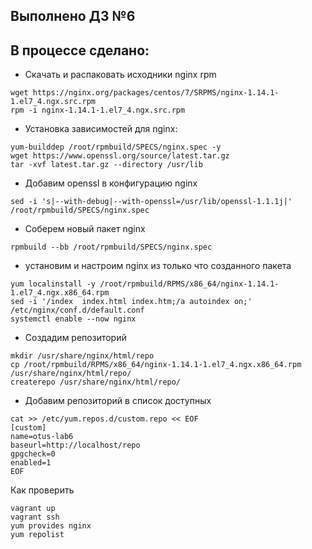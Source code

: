 ## Выполнено ДЗ №6

## В процессе сделано:
  - Скачать и распаковать исходники nginx rpm

  ````
  wget https://nginx.org/packages/centos/7/SRPMS/nginx-1.14.1-1.el7_4.ngx.src.rpm
  rpm -i nginx-1.14.1-1.el7_4.ngx.src.rpm
  ````

  - Установка зависимостей для nginx:

  ````
  yum-builddep /root/rpmbuild/SPECS/nginx.spec -y
wget https://www.openssl.org/source/latest.tar.gz
tar -xvf latest.tar.gz --directory /usr/lib
  ````

  - Добавим openssl в конфигурацию nginx

  ````
sed -i 's|--with-debug|--with-openssl=/usr/lib/openssl-1.1.1j|' /root/rpmbuild/SPECS/nginx.spec
  ````

  - Соберем новый пакет nginx 

  ````
  rpmbuild --bb /root/rpmbuild/SPECS/nginx.spec
  ````

  - установим и настроим nginx из только что созданного пакета

  ````
  yum localinstall -y /root/rpmbuild/RPMS/x86_64/nginx-1.14.1-1.el7_4.ngx.x86_64.rpm
sed -i '/index  index.html index.htm;/a autoindex on;' /etc/nginx/conf.d/default.conf
systemctl enable --now nginx

  ````

  - Создадим репозиторий

  ````
 mkdir /usr/share/nginx/html/repo
cp /root/rpmbuild/RPMS/x86_64/nginx-1.14.1-1.el7_4.ngx.x86_64.rpm /usr/share/nginx/html/repo/
createrepo /usr/share/nginx/html/repo/

  ````

  - Добавим репозиторий в список доступных

  ````
 cat >> /etc/yum.repos.d/custom.repo << EOF
[custom]
name=otus-lab6
baseurl=http://localhost/repo
gpgcheck=0
enabled=1
EOF

  ````

 Как проверить

  ````
 vagrant up
 vagrant ssh
 yum provides nginx
 yum repolist

  ````

